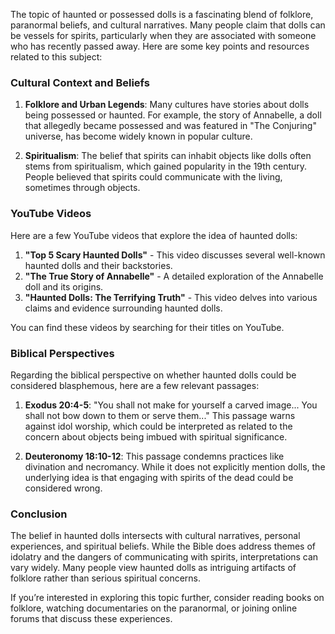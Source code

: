 The topic of haunted or possessed dolls is a fascinating blend of folklore, paranormal beliefs, and cultural narratives. Many people claim that dolls can be vessels for spirits, particularly when they are associated with someone who has recently passed away. Here are some key points and resources related to this subject:

### Cultural Context and Beliefs
1. **Folklore and Urban Legends**: Many cultures have stories about dolls being possessed or haunted. For example, the story of Annabelle, a doll that allegedly became possessed and was featured in "The Conjuring" universe, has become widely known in popular culture.

2. **Spiritualism**: The belief that spirits can inhabit objects like dolls often stems from spiritualism, which gained popularity in the 19th century. People believed that spirits could communicate with the living, sometimes through objects.

### YouTube Videos
Here are a few YouTube videos that explore the idea of haunted dolls:

1. **"Top 5 Scary Haunted Dolls"** - This video discusses several well-known haunted dolls and their backstories.
2. **"The True Story of Annabelle"** - A detailed exploration of the Annabelle doll and its origins.
3. **"Haunted Dolls: The Terrifying Truth"** - This video delves into various claims and evidence surrounding haunted dolls.

You can find these videos by searching for their titles on YouTube.

### Biblical Perspectives
Regarding the biblical perspective on whether haunted dolls could be considered blasphemous, here are a few relevant passages:

1. **Exodus 20:4-5**: "You shall not make for yourself a carved image... You shall not bow down to them or serve them..." This passage warns against idol worship, which could be interpreted as related to the concern about objects being imbued with spiritual significance.

2. **Deuteronomy 18:10-12**: This passage condemns practices like divination and necromancy. While it does not explicitly mention dolls, the underlying idea is that engaging with spirits of the dead could be considered wrong.

### Conclusion
The belief in haunted dolls intersects with cultural narratives, personal experiences, and spiritual beliefs. While the Bible does address themes of idolatry and the dangers of communicating with spirits, interpretations can vary widely. Many people view haunted dolls as intriguing artifacts of folklore rather than serious spiritual concerns.

If you’re interested in exploring this topic further, consider reading books on folklore, watching documentaries on the paranormal, or joining online forums that discuss these experiences.
